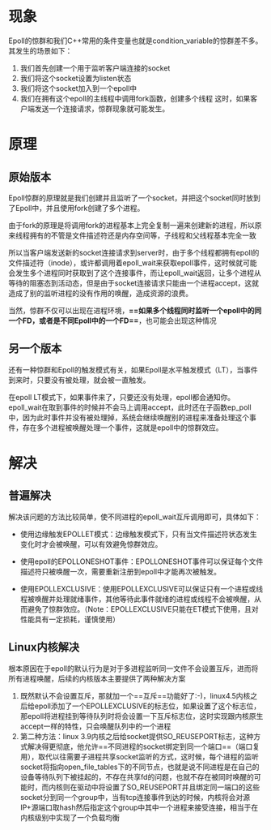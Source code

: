 # 现象
Epoll的惊群和我们C++常用的条件变量也就是condition_variable的惊群差不多。其发生的场景如下：
1. 我们首先创建一个用于监听客户端连接的socket
2. 我们将这个socket设置为listen状态
3. 我们将这个socket加入到一个epoll中
4. 我们在拥有这个epoll的主线程中调用fork函数，创建多个线程
这时，如果客户端发送一个连接请求，惊群现象就可能发生。

# 原理
## 原始版本
Epoll惊群的原理就是我们创建并且监听了一个socket，并把这个socket同时放到了Epoll中，并且使用fork创建了多个进程。

由于fork的原理是将调用fork的进程基本上完全复制一遍来创建新的进程，所以原来线程拥有的不管是文件描述符还是内存空间等，子线程和父线程基本完全一致

所以当客户端发送新的socket连接请求到server时，由于多个线程都拥有epoll的文件描述符（inode），或许都调用着epoll_wait来获取epoll事件，这时候就可能会发生多个进程同时获取到了这个连接事件，而让epoll_wait返回，让多个进程从等待的阻塞态到活动态，但是由于socket连接请求只能由一个进程accept，这就造成了别的监听进程的没有作用的唤醒，造成资源的浪费。

当然，惊群不仅可以出现在进程环境，**==如果多个线程同时监听一个epoll中的同一个FD，或者是不同Epoll中的一个FD==**，也可能会出现这种情况


## 另一个版本
还有一种惊群和Epoll的触发模式有关，如果Epoll是水平触发模式（LT），当事件到来时，只要没有被处理，就会被一直触发。

在epoll LT模式下，如果事件来了，只要还没有处理，epoll都会通知你。epoll_wait在取到事件的时候并不会马上调用accept，此时还在子函数ep_poll中，因为此时事件并没有被处理掉，系统会继续唤醒别的进程来准备处理这个事件，存在多个进程被唤醒处理一个事件，这就是epoll中的惊群效应。
# 解决
## 普遍解决

解决该问题的方法比较简单，使不同进程的epoll_wait互斥调用即可，具体如下：

* 使用边缘触发EPOLLET模式：边缘触发模式下，只有当文件描述符状态发生变化时才会被唤醒，可以有效避免惊群效应。

* 使用epoll的EPOLLONESHOT事件：EPOLLONESHOT事件可以保证每个文件描述符只被唤醒一次，需要重新注册到epoll中才能再次被触发。

* 使用EPOLLEXCLUSIVE：使用EPOLLEXCLUSIVE可以保证只有一个进程或线程被唤醒并处理就绪事件，其他等待此事件就绪的进程或线程不会被唤醒，从而避免了惊群效应。（Note：EPOLLEXCLUSIVE只能在ET模式下使用，且对性能具有一定损耗，谨慎使用）

## Linux内核解决
根本原因在于epoll的默认行为是对于多进程监听同一文件不会设置互斥，进而将所有进程唤醒，后续的内核版本主要提供了两种解决方案
1. 既然默认不会设置互斥，那就加一个==互斥==功能好了:-)，linux4.5内核之后给epoll添加了一个EPOLLEXCLUSIVE的标志位，如果设置了这个标志位，那epoll将进程挂到等待队列时将会设置一下互斥标志位，这时实现跟内核原生accept一样的特性，只会唤醒队列中的一个进程
2. 第二种方法：linux 3.9内核之后给socket提供SO_REUSEPORT标志，这种方式解决得更彻底，他允许==不同进程的socket绑定到同一个端口==（端口复用），取代以往需要子进程共享socket监听的方式，这时候，每个进程的监听socket将指向open_file_tables下的不同节点，也就是说不同进程是在自己的设备等待队列下被挂起的，不存在共享fd的问题，也就不存在被同时唤醒的可能时，而内核则在驱动中将设置了SO_REUSEPORT并且绑定同一端口的这些socket分到同一个group中，当有tcp连接事件到达的时候，内核将会对源IP+源端口取hash然后指定这个group中其中一个进程来接受连接，相当于在内核级别中实现了一个负载均衡